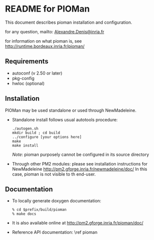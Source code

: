 # 
README for PIOMan
=================

This document describes pioman installation and configuration.

for any question, mailto: Alexandre.Denis@inria.fr

for information on what pioman is, see http://runtime.bordeaux.inria.fr/pioman/

Requirements
------------
  - autoconf (v 2.50 or later)
  - pkg-config
  - hwloc (optional)

Installation
------------

PIOMan may be used standalone or used through NewMadeleine.

- Standalone install follows usual autotools procedure:

      ./autogen.sh
      mkdir build ; cd build
      ../configure [your options here]
      make
      make install

  *Note*: pioman purposely cannot be configured in its source directory

- Through other PM2 modules: please see installation instructions for NewMadeleine
  http://pm2.gforge.inria.fr/newmadeleine/doc/
  In this case, pioman is not visible to th end-user.


Documentation
-------------

- To locally generate doxygen documentation:

      % cd $prefix/build/pioman
      % make docs

- It is also available online at http://pm2.gforge.inria.fr/pioman/doc/

- Reference API documentation: \ref pioman
